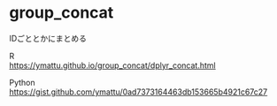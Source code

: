 # group_concat
IDごととかにまとめる

R  
https://ymattu.github.io/group_concat/dplyr_concat.html

Python  
https://gist.github.com/ymattu/0ad7373164463db153665b4921c67c27

